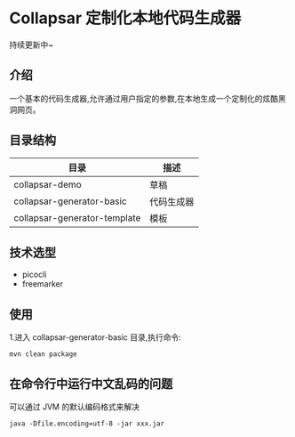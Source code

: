 # Collapsar 定制化本地代码生成器
持续更新中~

## 介绍
一个基本的代码生成器,允许通过用户指定的参数,在本地生成一个定制化的炫酷黑洞网页。

## 目录结构
| 目录                        | 描述    |
|---------------------------|-------|
| collapsar-demo            | 草稿    |
| collapsar-generator-basic | 代码生成器 |
| collapsar-generator-template    | 模板    |

## 技术选型
- picocli
- freemarker

## 使用
1.进入 collapsar-generator-basic 目录,执行命令:
```shell
mvn clean package
```

## 在命令行中运行中文乱码的问题
可以通过 JVM 的默认编码格式来解决
```shell
java -Dfile.encoding=utf-8 -jar xxx.jar
```
